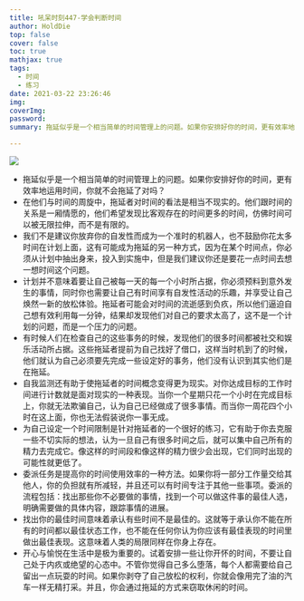```yaml
---
title: 吼呆时刻447-学会判断时间
author: HoldDie
top: false
cover: false
toc: true
mathjax: true
tags:
  - 时间
  - 练习
date: 2021-03-22 23:26:46
img:
coverImg:
password:
summary: 拖延似乎是一个相当简单的时间管理上的问题。如果你安排好你的时间，更有效率地运用时间，你就不会拖延了对吗？

---
```


![](https://cdn.jsdelivr.net/gh/asxing/img1/20210322232740.png)

- 拖延似乎是一个相当简单的时间管理上的问题。如果你安排好你的时间，更有效率地运用时间，你就不会拖延了对吗？
- 在他们与时间的周旋中，拖延者对时间的看法是相当不现实的。他们跟时间的关系是一厢情愿的，他们希望发现比客观存在的时间更多的时间，仿佛时间可以被无限拉伸，而不是有限的。
- 我们不是建议你放弃你的自发性而成为一个准时的机器人，也不鼓励你花太多时间在计划上面，这有可能成为拖延的另一种方式，因为在某个时间点，你必须从计划中抽出身来，投入到实施中，但是我们建议你还是要花一点时间去想一想时间这个问题。
- 计划并不意味着要让自己被每一天的每一个小时所占据，你必须预料到意外发生的事情，同时你也需要让自己有时间享有自发性活动的乐趣，并享受让自己焕然一新的放松体验。拖延者可能会对时间的流逝感到负疚，所以他们逼迫自己想有效利用每一分钟，结果却发现他们对自己的要求太高了，这不是一个计划的问题，而是一个压力的问题。
- 有时候人们在检查自己的这些事务的时候，发现他们的很多时间都被社交和娱乐活动所占据。这些拖延者提前为自己找好了借口，这样当时机到了的时候，他们就认为自己必须要先完成一些设定好的事务，他们没有认识到其实他们是在拖延。
- 自我监测还有助于使拖延者的时间概念变得更为现实。对你达成目标的工作时间进行计数就是面对现实的一种表现。当你一个星期只花一个小时在完成目标上，你就无法欺骗自己，认为自己已经做成了很多事情。而当你一周花四个小时在这上面，你也无法假装说你一事无成。
- 为自己设定一个时间限制是针对拖延者的一个很好的练习，它有助于你去克服一些不切实际的想法，认为一旦自己有很多时间之后，就可以集中自己所有的精力去完成它。像这样的时间段和像这样的精力很少会出现，它们同时出现的可能性就更低了。
- 委派任务是提高你的时间使用效率的一种方法。如果你将一部分工作量交给其他人，你的负担就有所减轻，并且还可以有时间专注于其他一些事项。委派的流程包括：找出那些你不必要做的事情，找到一个可以做这件事的最佳人选，明确需要做的具体内容，跟踪事情的进展。
- 找出你的最佳时间意味着承认有些时间不是最佳的。这就等于承认你不能在所有的时间都以最佳状态工作，也不能在任何你认为你应该有最佳表现的时间里做出最佳表现。这意味着人类的局限同样在你身上存在。
- 开心与愉悦在生活中是极为重要的。试着安排一些让你开怀的时间，不要让自己处于内疚或绝望的心态中。不管你觉得自己多么堕落，每个人都需要给自己留出一点玩耍的时间。如果你剥夺了自己放松的权利，你就会像用完了油的汽车一样无精打采。并且，你会通过拖延的方式来窃取休闲的时间。